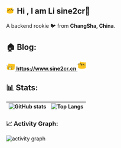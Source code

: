 ## <img src="./img/meow_enjoy.gif" width="24px" heighth="24px" /> Hi , I am Li sine2cr👋

 A backend rookie 🐦 from **ChangSha, China**.

## 🏠 Blog:

**[<img src="./img/meow_coffee.png" width="24px" heighth="24px" /> https://www.sine2cr.cn ](https://www.sine2cr.cn/)<img src="./img/meow_attention.gif" width="24px" heighth="24px" />**

## 📊 Stats:

| ![GitHub stats][GitHub stats] | ![Top Langs][Top Langs] |
| ----------------------------- | ----------------------- |


[GitHub stats]: https://github-readme-stats.vercel.app/api?username=sine2cr&show_icons=true

[Top Langs]: https://github-readme-stats.vercel.app/api/top-langs/?username=sine2cr&layout=compact

[activity graph]: https://github-readme-activity-graph.vercel.app/graph?username=sine2cr&theme=react-dark
### 📈 Activity Graph:

![activity graph][activity graph]
